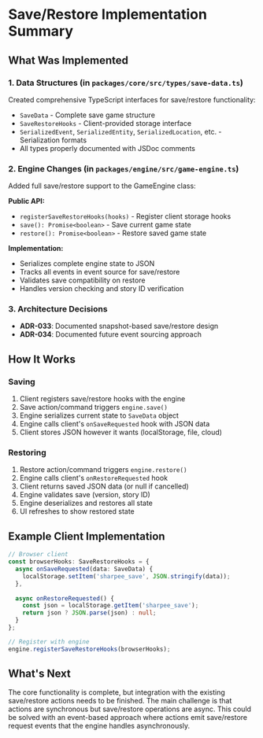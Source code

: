 # Save/Restore Implementation Summary

## What Was Implemented

### 1. Data Structures (in `packages/core/src/types/save-data.ts`)
Created comprehensive TypeScript interfaces for save/restore functionality:
- `SaveData` - Complete save game structure
- `SaveRestoreHooks` - Client-provided storage interface  
- `SerializedEvent`, `SerializedEntity`, `SerializedLocation`, etc. - Serialization formats
- All types properly documented with JSDoc comments

### 2. Engine Changes (in `packages/engine/src/game-engine.ts`)
Added full save/restore support to the GameEngine class:

**Public API:**
- `registerSaveRestoreHooks(hooks)` - Register client storage hooks
- `save(): Promise<boolean>` - Save current game state
- `restore(): Promise<boolean>` - Restore saved game state

**Implementation:**
- Serializes complete engine state to JSON
- Tracks all events in event source for save/restore
- Validates save compatibility on restore
- Handles version checking and story ID verification

### 3. Architecture Decisions
- **ADR-033**: Documented snapshot-based save/restore design
- **ADR-034**: Documented future event sourcing approach

## How It Works

### Saving
1. Client registers save/restore hooks with the engine
2. Save action/command triggers `engine.save()`
3. Engine serializes current state to `SaveData` object
4. Engine calls client's `onSaveRequested` hook with JSON data
5. Client stores JSON however it wants (localStorage, file, cloud)

### Restoring  
1. Restore action/command triggers `engine.restore()`
2. Engine calls client's `onRestoreRequested` hook
3. Client returns saved JSON data (or null if cancelled)
4. Engine validates save (version, story ID)
5. Engine deserializes and restores all state
6. UI refreshes to show restored state

## Example Client Implementation

```typescript
// Browser client
const browserHooks: SaveRestoreHooks = {
  async onSaveRequested(data: SaveData) {
    localStorage.setItem('sharpee_save', JSON.stringify(data));
  },
  
  async onRestoreRequested() {
    const json = localStorage.getItem('sharpee_save');
    return json ? JSON.parse(json) : null;
  }
};

// Register with engine
engine.registerSaveRestoreHooks(browserHooks);
```

## What's Next

The core functionality is complete, but integration with the existing save/restore actions needs to be finished. The main challenge is that actions are synchronous but save/restore operations are async. This could be solved with an event-based approach where actions emit save/restore request events that the engine handles asynchronously.
